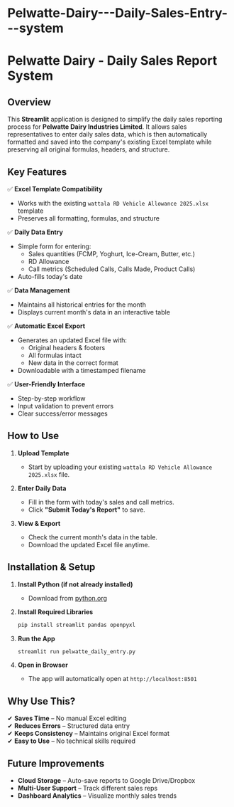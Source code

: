 # Pelwatte-Dairy---Daily-Sales-Entry---system

# **Pelwatte Dairy - Daily Sales Report System**

## **Overview**
This **Streamlit** application is designed to simplify the daily sales reporting process for **Pelwatte Dairy Industries Limited**. It allows sales representatives to enter daily sales data, which is then automatically formatted and saved into the company's existing Excel template while preserving all original formulas, headers, and structure.

## **Key Features**
✅ **Excel Template Compatibility**  
- Works with the existing `wattala RD Vehicle Allowance 2025.xlsx` template  
- Preserves all formatting, formulas, and structure  

✅ **Daily Data Entry**  
- Simple form for entering:  
  - Sales quantities (FCMP, Yoghurt, Ice-Cream, Butter, etc.)  
  - RD Allowance  
  - Call metrics (Scheduled Calls, Calls Made, Product Calls)  
- Auto-fills today's date  

✅ **Data Management**  
- Maintains all historical entries for the month  
- Displays current month's data in an interactive table  

✅ **Automatic Excel Export**  
- Generates an updated Excel file with:  
  - Original headers & footers  
  - All formulas intact  
  - New data in the correct format  
- Downloadable with a timestamped filename  

✅ **User-Friendly Interface**  
- Step-by-step workflow  
- Input validation to prevent errors  
- Clear success/error messages  

## **How to Use**
1. **Upload Template**  
   - Start by uploading your existing `wattala RD Vehicle Allowance 2025.xlsx` file.  

2. **Enter Daily Data**  
   - Fill in the form with today's sales and call metrics.  
   - Click **"Submit Today's Report"** to save.  

3. **View & Export**  
   - Check the current month's data in the table.  
   - Download the updated Excel file anytime.  

## **Installation & Setup**
1. **Install Python (if not already installed)**  
   - Download from [python.org](https://www.python.org/downloads/)  

2. **Install Required Libraries**  
   ```sh
   pip install streamlit pandas openpyxl
   ```

3. **Run the App**  
   ```sh
   streamlit run pelwatte_daily_entry.py
   ```

4. **Open in Browser**  
   - The app will automatically open at `http://localhost:8501`  


## **Why Use This?**
✔ **Saves Time** – No manual Excel editing  
✔ **Reduces Errors** – Structured data entry  
✔ **Keeps Consistency** – Maintains original Excel format  
✔ **Easy to Use** – No technical skills required  

## **Future Improvements**
- **Cloud Storage** – Auto-save reports to Google Drive/Dropbox  
- **Multi-User Support** – Track different sales reps  
- **Dashboard Analytics** – Visualize monthly sales trends  

